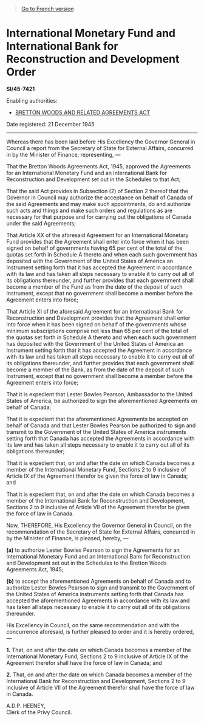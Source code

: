 > [Go to French version](/fr/Règlements/Textes%20réglementaires/45/7421.md)

# International Monetary Fund and International Bank for Reconstruction and Development Order

**SI/45-7421**

Enabling authorities: 
- [BRETTON WOODS AND RELATED AGREEMENTS ACT](/en/Acts/Revised%20Statutes%20of%20Canada/B/B-7.md)

Date registered: 21 December 1945

----------

Whereas there has been laid before His Excellency the Governor General in Council a report from the Secretary of State for External Affairs, concurred in by the Minister of Finance, representing, —

That the Bretton Woods Agreements Act, 1945, approved the Agreements for an International Monetary Fund and an International Bank for Reconstruction and Development set out in the Schedules to that Act;

That the said Act provides in Subsection (2) of Section 2 thereof that the Governor in Council may authorize the acceptance on behalf of Canada of the said Agreements and may make such appointments, do and authorize such acts and things and make such orders and regulations as are necessary for that purpose and for carrying out the obligations of Canada under the said Agreements;

That Article XX of the aforesaid Agreement for an International Monetary Fund provides that the Agreement shall enter into force when it has been signed on behalf of governments having 65 per cent of the total of the quotas set forth in Schedule A thereto and when each such government has deposited with the Government of the United States of America an Instrument setting forth that it has accepted the Agreement in accordance with its law and has taken all steps necessary to enable it to carry out all of its obligations thereunder, and further provides that each government shall become a member of the Fund as from the date of the deposit of such Instrument, except that no government shall become a member before the Agreement enters into force;

That Article XI of the aforesaid Agreement for an International Bank for Reconstruction and Development provides that the Agreement shall enter into force when it has been signed on behalf of the governments whose minimum subscriptions comprise not less than 65 per cent of the total of the quotas set forth in Schedule A thereto and when each such government has deposited with the Government of the United States of America an Instrument setting forth that it has accepted the Agreement in accordance with its law and has taken all steps necessary to enable it to carry out all of its obligations thereunder, and further provides that each government shall become a member of the Bank, as from the date of the deposit of such Instrument, except that no government shall become a member before the Agreement enters into force;

That it is expedient that Lester Bowles Pearson, Ambassador to the United States of America, be authorized to sign the aforementioned Agreements on behalf of Canada;

That it is expedient that the aforementioned Agreements be accepted on behalf of Canada and that Lester Bowles Pearson be authorized to sign and transmit to the Government of the United States of America instruments setting forth that Canada has accepted the Agreements in accordance with its law and has taken all steps necessary to enable it to carry out all of its obligations thereunder;

That it is expedient that, on and after the date on which Canada becomes a member of the International Monetary Fund, Sections 2 to 9 inclusive of Article IX of the Agreement therefor be given the force of law in Canada; and

That it is expedient that, on and after the date on which Canada becomes a member of the International Bank for Reconstruction and Development, Sections 2 to 9 inclusive of Article VII of the Agreement therefor be given the force of law in Canada.

Now, THEREFORE, His Excellency the Governor General in Council, on the recommendation of the Secretary of State for External Affairs, concurred in by the Minister of Finance, is pleased, hereby, —

**(a)** to authorize Lester Bowles Pearson to sign the Agreements for an International Monetary Fund and an International Bank for Reconstruction and Development set out in the Schedules to the Bretton Woods Agreements Act, 1945;



**(b)** to accept the aforementioned Agreements on behalf of Canada and to authorize Lester Bowles Pearson to sign and transmit to the Government of the United States of America instruments setting forth that Canada has accepted the aforementioned Agreements in accordance with its law and has taken all steps necessary to enable it to carry out all of its obligations thereunder.



His Excellency in Council, on the same recommendation and with the concurrence aforesaid, is further pleased to order and it is hereby ordered, —

**1.** That, on and after the date on which Canada becomes a member of the International Monetary Fund, Sections 2 to 9 inclusive of Article IX of the Agreement therefor shall have the force of law in Canada; and



**2.** That, on and after the date on which Canada becomes a member of the International Bank for Reconstruction and Development, Sections 2 to 9 inclusive of Article VII of the Agreement therefor shall have the force of law in Canada.




<p>A.D.P. HEENEY,<br />Clerk of the Privy Council.<br /></p>


